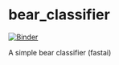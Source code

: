 # bear_classifier
[![Binder](https://mybinder.org/badge_logo.svg)](https://mybinder.org/v2/gh/goyalakshat14/bear_classifier/main?filepath=%2Fvoila%2Frender%2Fclassifier.ipynb)

A simple bear classifier (fastai)

